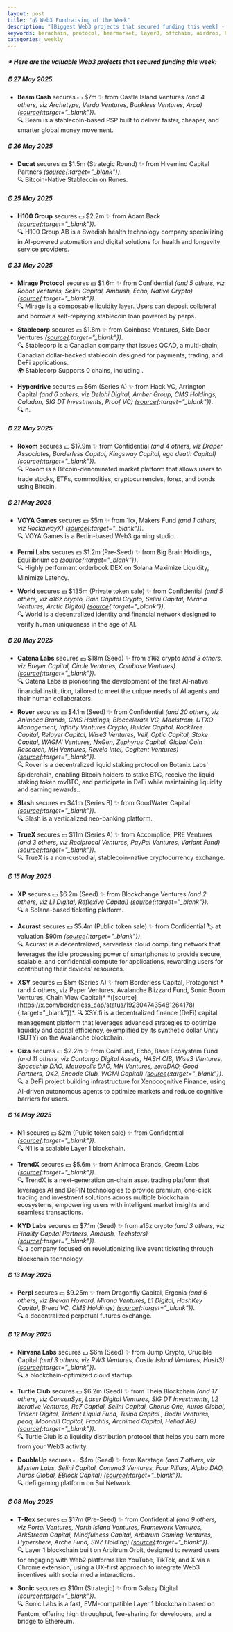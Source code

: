 ```yaml
---
layout: post
title: "💰 Web3 Fundraising of the Week"
description: "[Biggest Web3 projects that secured funding this week] - Featuring Protocol/project, lead investors, other investors, amount raised, valuation, investment refs, supported blockchains and detail about project."
keywords: berachain, protocol, bearmarket, layer0, offchain, airdrop, Polygon, cryptocurrency
categories: weekly
---  
```


##### ✴ **Here are the valuable Web3 projects that secured funding this week:**


##### ⏰️ **27 May 2025**  

 - **Beam Cash** secures 💵 $7m ✨️ from Castle Island Ventures *(and 4 others, viz Archetype, Verda Ventures, Bankless Ventures, Arca)* *([source](https://x.com/daniel_mottice/status/1927349679290798492){:target="_blank"})*.  
🔍 Beam is a stablecoin-based PSP built to deliver faster, cheaper, and smarter global money movement.

##### ⏰️ **26 May 2025**  

 - **Ducat** secures 💵 $1.5m (Strategic Round) ✨️ from Hivemind Capital Partners *([source](https://x.com/Ducatstable/status/1927107498953048283){:target="_blank"})*.  
🔍 Bitcoin-Native Stablecoin on Runes.

##### ⏰️ **25 May 2025**  

 - **H100 Group** secures 💵 $2.2m ✨️ from Adam Back *([source](https://x.com/Cointelegraph/status/1926813103703859418){:target="_blank"})*.  
🔍 H100 Group AB is a Swedish health technology company specializing in AI-powered automation and digital solutions for health and longevity service providers.

##### ⏰️ **23 May 2025**  

 - **Mirage Protocol** secures 💵 $1.6m ✨️ from Confidential *(and 5 others, viz Robot Ventures, Selini Capital, Ambush, Echo, Native Crypto)* *([source](https://x.com/mirage_protocol/status/1925994680027652507){:target="_blank"})*.  
🔍 Mirage is a composable liquidity layer. Users can deposit collateral and borrow a self-repaying stablecoin loan powered by perps.

 - **Stablecorp** secures 💵 $1.8m ✨️ from Coinbase Ventures, Side Door Ventures *([source](https://betakit.com/stablecorp-secures-funding-to-build-out-its-stablecoin-pegged-to-canadian-dollar/){:target="_blank"})*.  
🔍 Stablecorp is a Canadian company that issues QCAD, a multi-chain, Canadian dollar-backed stablecoin designed for payments, trading, and DeFi applications.  
🌍 Stablecorp Supports 0 chains, including .

 - **Hyperdrive** secures 💵 $6m (Series A) ✨️ from Hack VC, Arrington Capital *(and 6 others, viz Delphi Digital, Amber Group, CMS Holdings, Caladan, SIG DT Investments, Proof VC)* *([source](https://x.com/hyperdrivedefi/status/1925944813427302528){:target="_blank"})*.  
🔍 n.

##### ⏰️ **22 May 2025**  

 - **Roxom** secures 💵 $17.9m ✨️ from Confidential *(and 4 others, viz Draper Associates, Borderless Capital, Kingsway Capital, ego death Capital)* *([source](https://www.coindesk.com/business/2025/05/22/roxom-global-raises-179m-to-build-btc-treasury-back-247-media-network){:target="_blank"})*.  
🔍 Roxom is a Bitcoin-denominated market platform that allows users to trade stocks, ETFs, commodities, cryptocurrencies, forex, and bonds using Bitcoin.

##### ⏰️ **21 May 2025**  

 - **VOYA Games** secures 💵 $5m ✨️ from 1kx, Makers Fund *(and 1 others, viz RockawayX)* *([source](https://x.com/Voya_Games/status/1925181023848992823){:target="_blank"})*.  
🔍 VOYA Games is a Berlin-based Web3 gaming studio.

 - **Fermi Labs** secures 💵 $1.2m (Pre-Seed) ✨️ from Big Brain Holdings, Equilibrium co *([source](https://x.com/FermiLabs/status/1925155094670307811){:target="_blank"})*.  
🔍 Highly performant orderbook DEX on Solana Maximize Liquidity, Minimize Latency.

 - **World** secures 💵 $135m (Private token sale) ✨️ from Confidential *(and 5 others, viz a16z crypto, Bain Capital Crypto, Selini Capital, Mirana Ventures, Arctic Digital)* *([source](https://x.com/worldcoin/status/1925253926929997841){:target="_blank"})*.  
🔍 World is a decentralized identity and financial network designed to verify human uniqueness in the age of AI.

##### ⏰️ **20 May 2025**  

 - **Catena Labs** secures 💵 $18m (Seed) ✨️ from a16z crypto *(and 3 others, viz Breyer Capital, Circle Ventures, Coinbase Ventures)* *([source](https://fortune.com/crypto/2025/05/20/sean-neville-catena-labs-18-million-a16z-breyer-circle-coinbase-tom-brady/){:target="_blank"})*.  
🔍 Catena Labs is pioneering the development of the first AI-native financial institution, tailored to meet the unique needs of AI agents and their human collaborators.

 - **Rover** secures 💵 $4.1m (Seed) ✨️ from Confidential *(and 20 others, viz Animoca Brands, CMS Holdings, Bloccelerate VC, Maelstrom, UTXO Management, Infinity Ventures Crypto, Builder Capital, RockTree Capital, Relayer Capital, Wise3 Ventures, Veil, Optic Capital, Stake Capital, WAGMI Ventures, NxGen, Zephyrus Capital, Global Coin Research, MH Ventures, Revelo Intel, Cogitent Ventures)* *([source](https://x.com/RoverStaking/status/1924829389591617677){:target="_blank"})*.  
🔍 Rover is a decentralized liquid staking protocol on Botanix Labs' Spiderchain, enabling Bitcoin holders to stake BTC, receive the liquid staking token rovBTC, and participate in DeFi while maintaining liquidity and earning rewards..

 - **Slash** secures 💵 $41m (Series B) ✨️ from GoodWater Capital *([source](https://fortune.com/article/slash-vertical-banking-nea-fintech-tech-funding-performance-marketing/){:target="_blank"})*.  
🔍 Slash is a verticalized neo-banking platform.

 - **TrueX** secures 💵 $11m (Series A) ✨️ from Accomplice, PRE Ventures *(and 3 others, viz Reciprocal Ventures, PayPal Ventures, Variant Fund)* *([source](https://www.businesswire.com/news/home/20250519507974/en/True-Markets-Raises-%2411-Million-and-Launches-Stablecoin-Native-DeFi-Trading-App){:target="_blank"})*.  
🔍 TrueX is a non-custodial, stablecoin-native cryptocurrency exchange.

##### ⏰️ **15 May 2025**  

 - **XP** secures 💵 $6.2m (Seed) ✨️ from Blockchange Ventures *(and 2 others, viz L1 Digital, Reflexive Capital)* *([source](https://x.com/xpticket/status/1923131613656805531){:target="_blank"})*.  
🔍 a Solana-based ticketing platform.

 - **Acurast** secures 💵 $5.4m (Public token sale) ✨️ from Confidential 🏷️ at valuation $90m *([source](https://coinlist.co/acurast){:target="_blank"})*.  
🔍 Acurast is a decentralized, serverless cloud computing network that leverages the idle processing power of smartphones to provide secure, scalable, and confidential compute for applications, rewarding users for contributing their devices' resources.

 - **XSY** secures 💵 $5m (Series A) ✨️ from Borderless Capital, Protagonist *(and 4 others, viz Paper Ventures, Avalanche Blizzard Fund, Sonic Boom Ventures, Chain View Capital)* *([source](https://x.com/borderless_cap/status/1923047435481264178){:target="_blank"})*.  
🔍 XSY.fi is a decentralized finance (DeFi) capital management platform that leverages advanced strategies to optimize liquidity and capital efficiency, exemplified by its synthetic dollar Unity ($UTY) on the Avalanche blockchain.

 - **Giza** secures 💵 $2.2m ✨️ from CoinFund, Echo, Base Ecosystem Fund *(and 11 others, viz Contango Digital Assets, HASH CIB, Wise3 Ventures, Spaceship DAO, Metropolis DAO, MH Ventures, zeroDAO, Good Partners, Q42, Encode Club, WGMI Capital)* *([source](https://x.com/gizatechxyz/status/1923024732342948026){:target="_blank"})*.  
🔍 a DeFi project building infrastructure for Xenocognitive Finance, using AI-driven autonomous agents to optimize markets and reduce cognitive barriers for users.

##### ⏰️ **14 May 2025**  

 - **N1** secures 💵 $2m (Public token sale) ✨️ from Confidential *([source](https://x.com/n1chain/status/1922645585217343536){:target="_blank"})*.  
🔍 N1 is a scalable Layer 1 blockchain.

 - **TrendX** secures 💵 $5.6m ✨️ from Animoca Brands, Cream Labs *([source](https://x.com/TrendX_official/status/1922638057351864610){:target="_blank"})*.  
🔍 TrendX is a next-generation on-chain asset trading platform that leverages AI and DePIN technologies to provide premium, one-click trading and investment solutions across multiple blockchain ecosystems, empowering users with intelligent market insights and seamless transactions.

 - **KYD Labs** secures 💵 $7.1m (Seed) ✨️ from a16z crypto *(and 3 others, viz Finality Capital Partners, Ambush, Techstars)* *([source](https://x.com/KYDLabs/status/1922642579448824234){:target="_blank"})*.  
🔍 a company focused on revolutionizing live event ticketing through blockchain technology.

##### ⏰️ **13 May 2025**  

 - **Perpl** secures 💵 $9.25m ✨️ from Dragonfly Capital, Ergonia *(and 6 others, viz Brevan Howard, Mirana Ventures, L1 Digital, HashKey Capital, Breed VC, CMS Holdings)* *([source](https://x.com/perpltrade/status/1922276912988123621){:target="_blank"})*.  
🔍 a decentralized perpetual futures exchange.

##### ⏰️ **12 May 2025**  

 - **Nirvana Labs** secures 💵 $6m (Seed) ✨️ from Jump Crypto, Crucible Capital *(and 3 others, viz RW3 Ventures, Castle Island Ventures, Hash3)* *([source](https://x.com/nirvanalabsai/status/1922037765312508297){:target="_blank"})*.  
🔍 a blockchain-optimized cloud startup.

 - **Turtle Club** secures 💵 $6.2m (Seed) ✨️ from Theia Blockchain *(and 17 others, viz ConsenSys, Laser Digital Ventures, SIG DT Investments, L2 Iterative Ventures, Re7 Captial, Selini Capital, Chorus One, Auros Global, Trident Digital, Trident Liquid Fund, Tulipa Capital , Bodhi Ventures, peaq, Moonhill Capital, Frachtis, Archimed Capital, Heliad AG)* *([source](https://x.com/turtleclubhouse/status/1921861819225796771){:target="_blank"})*.  
🔍 Turtle Club is a liquidity distribution protocol that helps you earn more from your Web3 activity.

 - **DoubleUp** secures 💵 $4m (Seed) ✨️ from Karatage *(and 7 others, viz Mysten Labs, Selini Capital, Comma3 Ventures, Four Pillars, Alpha DAO, Auros Global, EBlock Capital)* *([source](https://x.com/doubleup_app/status/1921961770744197499){:target="_blank"})*.  
🔍 defi gaming platform on Sui Network.

##### ⏰️ **08 May 2025**  

 - **T-Rex** secures 💵 $17m (Pre-Seed) ✨️ from Confidential *(and 9 others, viz Portal Ventures, North Island Ventures, Framework Ventures, ArkStream Capital, Mindfulness Capital, Arbitrum Gaming Ventures, Hypershere, Arche Fund, SNZ Holding)* *([source](https://x.com/TREX_chain/status/1920664358280913255){:target="_blank"})*.  
🔍 Layer 1 blockchain built on Arbitrum Orbit, designed to reward users for engaging with Web2 platforms like YouTube, TikTok, and X via a Chrome extension, using a UX-first approach to integrate Web3 incentives with social media interactions.

 - **Sonic** secures 💵 $10m (Strategic) ✨️ from Galaxy Digital *([source](https://www.coinlive.com/news-flash/799200){:target="_blank"})*.  
🔍 Sonic Labs is a fast, EVM-compatible Layer 1 blockchain based on Fantom, offering high throughput, fee-sharing for developers, and a bridge to Ethereum.
